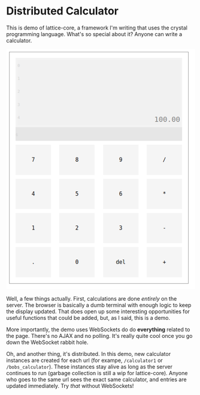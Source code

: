 # Distributed Calculator

This is demo of lattice-core, a framework I'm writing that uses the crystal programming language.  What's so special about it?  Anyone can write a calculator.

![calculator1](./images/calculator1.png)

Well, a few things actually.  First, calculations are done _entirely_ on the server.  The browser is basically a dumb terminal with enough logic to keep the display updated.   That does open up some interesting opportunities for useful functions that could be added, but, as I said, this is a demo.

More importantly, the demo uses WebSockets do do __everything__ related to the page.  There's no AJAX and no polling.  It's really quite cool once you go down the WebSocket rabbit hole.

Oh, and another thing, it's distributed.  In this demo, new calculator instances are created for each url (for exampe, `/calculator1` or `/bobs_calculator`).  These instances stay alive as long as the server continues to run (garbage collection is still a wip for lattice-core).  Anyone who goes to the same url sees the exact same calculator, and entries are updated immediately.  Try *that* without WebSockets!



